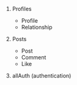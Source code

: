 1. Profiles
    - Profile
    - Relationship

2. Posts
    - Post
    - Comment
    - Like

3. allAuth (authentication)

